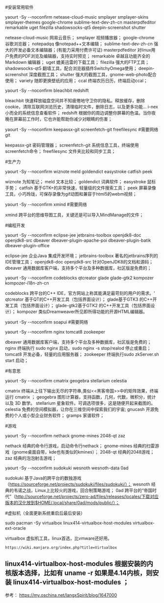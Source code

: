 #安装常用软件

yaourt -Sy --noconfirm netease-cloud-music smplayer smplayer-skins smplayer-themes google-chrome sublime-text-dev-zh-cn masterpdfeditor remarkable uget filezilla shadowsocks-qt5 deepin-screenshot shutter

netease-cloud-music 网易云音乐；
smplayer 视频播放器；
google-chrome 谷歌浏览器；
notepadqq 像notepad++文本编辑；
sublime-text-dev-zh-cn 强大的开发必备文本编辑器；(有能力采用付费许可证)
masterpdfeditor 对linux用户免费的PDF浏览及编辑器，支持实时预览；
remarkable 卓越且功能齐全的 Markdown 编辑器；
uget 媲美迅雷的下载工具；
filezilla 强大的FTP工具；
shadowsocks-qt5 翻墙工具，配合浏览器插件SwitchyOmega使用；
deepin-screenshot 深度截图工具；
shutter 强大的截图工具，gnome-web-photo配合使用；
variety 随即更换壁纸的应用；
ccal 终端农历日历，终端启动ccal；

yaourt -Sy --noconfirm bleachbit redshift 

bleachbit 快速释放磁盘空间并不知疲倦地守卫你的隐私。释放缓存，删除 cookie，清除互联网浏览历史，清理临时文件，删除日志，以及更多功能...
i-nex 小而全的系统信息查看软件；
redshift 根据你的周边调整你屏幕的色温。当你夜晚在屏幕前工作时，它也许能帮助你减少对眼睛的伤害；

yaourt -Sy --noconfirm keepassx-git screenfetch-git freefilesync #需要网络git

keepassx-git 密码管理器；
screenfetch-git  系统信息工具，终端使用screenfetch命令；
freefilesync 文件夹比较和同步工具；

 

#生产力

yaourt -Sy --noconfirm wiznote meld goldendict easystroke catfish peek

wiznote 为知笔记；
meld 文本比较；
goldendict 词典软件；
easystroke 鼠标手势；
catfish 基于GTK+的非常快速，轻量级的文件搜索工具；
peek 屏幕录像工具，小巧玲珑，可保存录像为gif动图和兼容于html5的webm视频；

yaourt -Sy --noconfirm xmind  #需要网络

xmind 跨平台的思维导图工具，关键还是可以导入MindManage的文件；

 

#编程开发

yaourt -Sy --noconfirm eclipse-jee jetbrains-toolbox openjdk8-doc openjdk8-src dbeaver dbeaver-plugin-apache-poi dbeaver-plugin-batik dbeaver-plugin-office 

eclipse-jee 企业Java 集成开发环境；
jetbrains-toolbox 著名的jetbrains序列的IDE管理工具；
openjdk8-doc openjdk8-src 针对OpenJDK8的文档和源码；
dbeaver 通用数据库客户端，支持多个平台及多种数据库，社区版是免费的； 

yaourt -Sy --noconfirm codeblocks qtcreator glade glade-gtk2 kompozer kompozer-i18n-zh-cn

codeblocks 跨平台的C++ IDE，官方网站上称其能满足最苛刻的用户的需求。'
qtcreator 基于QT的C++开发工具（包括界面设计）；
glade基于GTK3 的C++开发工具（包括界面设计）；
glade-gtk2基于GTK2 的C++开发工具（包括界面设计）；
kompozer 类似Dreamweaver所见即所得功能的开源HTML编辑器。

 

yaourt -Sy --noconfirm soapui #需要网络

 

yaourt -Sy --noconfirm nginx tomcat8 zookeeper

dbeaver 通用数据库客户端，支持多个平台及多种数据库，社区版是免费的；
nginx 终端执行 sudo nginx 启动，sudo nginx -s stop/realod 停止或重启；
tomcat8 开发必备，轻量的应用服务器；
zookeeper 终端执行sudo zkServer.sh start 启动；

 

#有意思

yaourt -Sy --noconfirm cmatrix geogebra stellarium celestia

cmatrix 终端从上往下输出无尽的字符串,类似<<黑客帝国>>中的矩阵效果，终端运行 cmatrix ；
geogebra 图形计算器，支持函数，几何，代数，微积分，统计以及 3D 数学。
stellarium 星象软件。可调选项很多，这是随便开起来截图的。
celestia 免费的空间模拟器，让你在三维空间中探索我们的宇宙;
gnucash 开源免费的个人或小型企业财务软件；
gramps 家谱软件；

 

#游戏

yaourt -Sy --noconfirm nethack gnome-mines 2048-qt zaz

nethack 经典的命令行游戏，启动命令行nethack；
gnome-mines 经典的扫雷游戏（gnome桌面自带，kde也有类似的kmines）；
2048-qt 经典的2048游戏；
zaz 经典的泡泡射击游戏；

yaourt -Sy --noconfirm sudokuki wesnoth wesnoth-data 0ad

sudokuki 基于Java的跨平台的数独游戏（https://sourceforge.net/projects/sudokuki/files/sudokuki/）；
wesnoth 经典的韦诺之战，Linux上比较火的游戏，回合制策略游戏；
0ad 跨平台的“帝国时代”（http://sourceforge.net/projects/zero-ad/files/releases/locales/下载对应版本的汉化放到$HOME/.local/share/0ad/mods/public/）；

 

#虚拟机（全面更新系统重启后最后安装）

sudo pacman -Sy virtualbox linux414-virtualbox-host-modules virtualbox-ext-oracle

virtualbox 虚拟机工具，linux首选，比vmware还好用。

    https://wiki.manjaro.org/index.php?title=Virtualbox
linux414-virtualbox-host-modules  根据安装的内核版本选择，比如有 uname -r 如果是4.14内核，则安装 linux414-virtualbox-host-modules ；
------------
参考：
https://my.oschina.net/langxSpirit/blog/1647000
